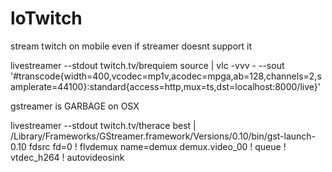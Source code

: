 # loTwitch
stream twitch on mobile even if streamer doesnt support it


livestreamer --stdout twitch.tv/brequiem source | vlc -vvv - --sout '#transcode{width=400,vcodec=mp1v,acodec=mpga,ab=128,channels=2,samplerate=44100}:standard{access=http,mux=ts,dst=localhost:8000/live}'


gstreamer is GARBAGE on OSX

livestreamer --stdout twitch.tv/therace best | /Library/Frameworks/GStreamer.framework/Versions/0.10/bin/gst-launch-0.10 fdsrc fd=0 ! flvdemux name=demux demux.video_00 ! queue ! vtdec_h264 ! autovideosink